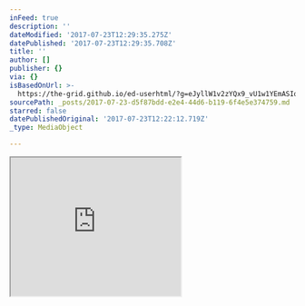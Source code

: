 ```yaml
---
inFeed: true
description: ''
dateModified: '2017-07-23T12:29:35.275Z'
datePublished: '2017-07-23T12:29:35.708Z'
title: ''
author: []
publisher: {}
via: {}
isBasedOnUrl: >-
  https://the-grid.github.io/ed-userhtml/?g=eJyllW1v2zYQx9_vU1w1YEmASIqR1nUcO4ATp62WrQmSeEMwDAVNnSUmFCmQlDV32Hff6bFKtuzN3tjiw93_7vg7cvZmeX1x_3BzCanL5BnAd3ClrUID54WxDoWahU44ifUSwCxDx4CnzFh0c291_8GfePXaLEyRxc3nG9-Hc5S6BGHBpQhCCSeYFF-ZE1qBVSLP0cFGG8h28EEYXDOLkBv9iNwFEDkohZSwZWZX70LG024ZfL-RsdyI3IE1fO6lzuV2GoZlWQaJdaTDA66zcNP6frThcTAO3vYTwaP1zmZh42Por8k0DCHqgsZvEVZLFBRwrTYigTn82dSF5eIKd1PwFtFXdrdb3LjP2crqd24xiSfHW_ajTJafFl_eXrz_dJk8fH7wDlu7wqVLnTGhyLYaFMIfT0aTTdDFyfK8SqQziJlj1fTq9iey6LL-V0uhh4bWacMSPC_4E7qXYiRic-2G-zO0liVCJXeoYjRRTDbvTsYno_HReHT8_sSrt_11Wv_1Re0PGhd5vt9U6eC04WNY6oqQewKD6xhh3aDSmzbMWJEoXygCIU4qVozO-nNYRVDiOvhPEnis-lLUKEixtv3xFyIcBUfB0WDin0QQ71KoJ3C7HOeewz9cyK31wKCce9btJNoU0XmQGtz8H-Xaa9hpttkMVB_ZljWzXrupprAQFy84hLpskborOKcDXBk5hT2pkwTjSAVVj-8dPt95nVctaafwWzdfsX-XIxebXdVyW0HHb2GnCyiZorA06M2GbgiaoRAsLQa9aZ92hVfwUetE4oI-b1o_wc3t9S_R8vL2S7Q8fMXqktpBvmbU2fzeW1O092gyS1EBBbMVHKEwEjhTRBbYOhOBMTAVN7eKTQm3IifiatAawPocnG7LNqsS9Gnok7uzvXa9Jf7lDVE5GtD5awNtYamB-vng2dHRoSksYUBBnX2V-Craf1aS_YODgWrVN3TDGUc96lLdJlUyQXrKCVnHsrz-ubp8pWYxxp0wadSG-3vff5P1KwWfWtXRLYSG-Oiweq1xI8VlQX3LCKEsl9TAjD8lRhdUYJHRJQM_1MWuH46uR2EWiy21V_XbjNc63p31DMAsHQHVMlFzj6NyaDyoW4yGWmozLVPh8JT4vzqHBeek5iw9OqOBi1oDRDz3Xk3PexZC2MdAnpoH8G8VSDog
sourcePath: _posts/2017-07-23-d5f87bdd-e2e4-44d6-b119-6f4e5e374759.md
starred: false
datePublishedOriginal: '2017-07-23T12:22:12.719Z'
_type: MediaObject

---
```

<iframe src="https://the-grid.github.io/ed-userhtml/?g=eJylVW1v2zYQ_p5fcdWAJQFqyW42rHFsA3adFlo6OIvjBsMwDDR1lmhTpEBS1uyh_32n19rAgn3YF4E68u65e-45cvRmvvjw_NvjPSQulROAC3jQVqGBWW6sQ6FGgRNOYrUFMErRMeAJMxbd2Fs9f-y996q9UZAgi-rlm14PZih1AcKCSxCEEk4wKY7MCa3AKpFl6GCjDaQH-CgMrplFyIzeInc-hA4KISXsmTlUp5DxpN2GXq-EuRhZbkTmwBo-9hLnMjsMgqIo_Ng6wuE-12mwaWJvbfCDP_BvOoO_td5kFNQxJm2wCRUZBBC2-WKXHG1QNsC12ogYxvB3SQewTDzgYQjeNDyy5WGGx5vw_c8v8foLP_LdYrraFp-Xx08_vuxu2a_ype-9rd1yl8x1yoQi111FeG_dEN7bsFTIg98myrKsrKTxjJhjpXX19Jlc26r_I4TQJxEaFsPoVejmoHXasBhnOd-hez1Pys9m2p0gpGgti4WKl6giNBXS7eDm9t1P7276g9u-R6e-3tGn60WnD5xm2VXN8fXdxbf21Jp6JilxHSGsa3F1XrXKrIhVTyiSThSX6jI67dq3CqHAtd9oB_5VOzxSHWWVeKRY204wuQgGft_vnxjONdRMiBRqB-6Q4dhz-JcLuLUeGJRjz7qDRJsgOg8Sg5v_g1xFDVrMppoT1C3bs9rqNYcq-ebiQyfgxlzRFqplzjn1bWXkEC6ljmOMiMvLt-enFlk5wHYIv7f2clyWGXKxOZTS2gvquIWDzqFgilLSoDcbuk_IQvCWNn3ofLuay4Hw72kg5JRWj00c__Fp8SWc3z_9Gc5bnz-6jAj4GU1qCQAo7l5whNxI4EyRQMBWSQmMgKmovk5sQqrJMxJOpZdaJ34bz-mmelpcNsavd83i_FIovU-U9VILLrek-c7un9FOhCss4KSDVclltavw6oyHq-vrE9RS83SfGUdj5RLdVFIwQXjKCVnlMl_8Ul61UrMIoxaYMCrHq8vvvsH2SoQeTZijywcN9beVRA16puZq6ELFZU4zx0gCaSZp-BjfxUbnxKpI6YKA7yuGq2einS8YRWJPo1F-6_-1jg6TrvEwSgZAXMZq7HFUDo0H1XjQr5baDItEOLwj7T7MYMo5oTlLT8zgJESFASIae6-W552lEHQ5UKT6ufsHyGM9qA" height="244" style=""></iframe>